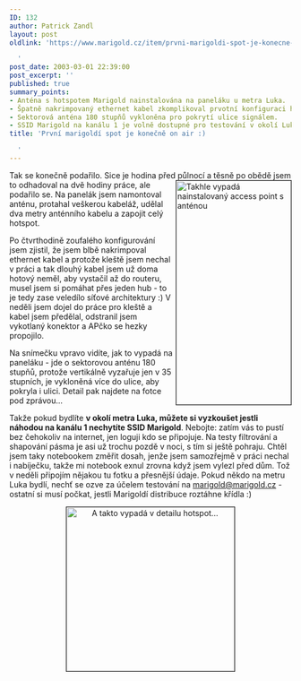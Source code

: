 ```yaml
---
ID: 132
author: Patrick Zandl
layout: post
oldlink: 'https://www.marigold.cz/item/prvni-marigoldi-spot-je-konecne-on-air

  '
post_date: 2003-03-01 22:39:00
post_excerpt: ''
published: true
summary_points:
- Anténa s hotspotem Marigold nainstalována na paneláku u metra Luka.
- Špatně nakrimpovaný ethernet kabel zkomplikoval prvotní konfiguraci hotspotu.
- Sektorová anténa 180 stupňů vykloněna pro pokrytí ulice signálem.
- SSID Marigold na kanálu 1 je volně dostupné pro testování v okolí Luka.
title: 'První marigoldí spot je konečně on air :)

  '
---
```


<p>
Tak se konečně podařilo. Sice je hodina před půlnocí a těsně po obědě jsem to odhadoval na dvě hodiny práce, ale <IMG height=400 alt="Takhle vypadá nainstalovaný access point s anténou" src="/wp-content/uploads/marigold-okno-celek.jpg" width=205 align=right border=1>podařilo se. Na panelák jsem namontoval anténu, protahal veškerou kabeláž, udělal dva metry anténního kabelu a zapojit celý hotspot. </p>

<p>
Po čtvrthodině zoufalého konfigurování jsem zjistil, že jsem blbě nakrimpoval ethernet kabel a protože kleště jsem nechal v práci a tak dlouhý kabel jsem už doma hotový neměl, aby vystačil až do routeru, musel jsem si pomáhat přes jeden hub - to je tedy zase veledílo síťové architektury :) V neděli jsem dojel do práce pro kleště a kabel jsem předělal, odstranil jsem vykotlaný konektor a APčko se hezky propojilo.</p>

<p>
Na snímečku vpravo vidíte,&#160;jak to vypadá na paneláku - jde o sektorovou anténu 180 stupňů, protože vertikálně vyzařuje jen v 35 stupních, je vykloněná více do ulice, aby pokryla i&#160;ulici. Detail pak najdete na fotce pod zprávou...&#160;&#160;</p>

<p>
Takže pokud bydlíte <STRONG>v okolí metra Luka, můžete si vyzkoušet jestli náhodou na kanálu&#160;1 nechytíte SSID Marigold</STRONG>. Nebojte: zatím vás to pustí bez čehokoliv na internet, jen loguji kdo se připojuje. Na testy filtrování a shapování pásma je asi už trochu pozdě v noci, s tím si ještě pohraju. Chtěl jsem taky notebookem změřit dosah, jenže jsem samozřejmě v práci nechal i nabíječku, takže mi notebook exnul zrovna když jsem vylezl před dům. Tož v neděli připojím nějakou tu fotku a přesnější údaje. Pokud někdo na metru Luka bydlí, nechť se ozve za účelem testování na <A href="http://beta.marigold.cz/mailto:marigold@marigold.cz">marigold@marigold.cz</A> - ostatní si musí počkat, jestli Marigoldí distribuce roztáhne křídla :)</p>

<P align=center><IMG height=293 alt="A takto vypadá v detailu hotspot..." src="/wp-content/uploads/marigold-okno-detail.jpg" width=300  border=1></p>